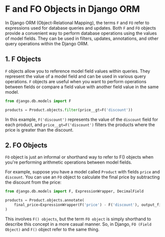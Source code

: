 # F and FO Objects in Django ORM

In Django ORM (Object-Relational Mapping), the terms `F` and `FO` refer to expressions used for database queries and updates. Both `F` and `FO` objects provide a convenient way to perform database operations using the values of model fields. They can be used in filters, updates, annotations, and other query operations within the Django ORM.

## 1. F Objects

`F` objects allow you to reference model field values within queries. They represent the value of a model field and can be used in various query operations. `F` objects are useful when you want to perform operations between fields or compare a field value with another field value in the same model.

<!-- For example, suppose you have a model called `Product` with fields `price` and `discount`. You can use an `F` object to calculate the final price after applying the discount as follows: -->

```python
from django.db.models import F

products = Product.objects.filter(price__gt=F('discount'))
```

In this example, `F('discount')` represents the value of the `discount` field for each product, and `price__gt=F('discount')` filters the products where the price is greater than the discount.

## 2. FO Objects

`FO` object is just an informal or shorthand way to refer to F() objects when you're performing arithmetic operations between model fields.

For example, suppose you have a model called `Product` with fields `price` and `discount`. You can use an `FO` object to calculate the final price by subtracting the discount from the price:

```python
from django.db.models import F, ExpressionWrapper, DecimalField

products = Product.objects.annotate(
    final_price=ExpressionWrapper(F('price') - F('discount'), output_field=DecimalField())
)
```

This involves `F() objects`, but the term `FO object` is simply shorthand to describe this concept in a more casual manner. So, in Django, `FO (Field Object)` and `F()` object refer to the same thing.

